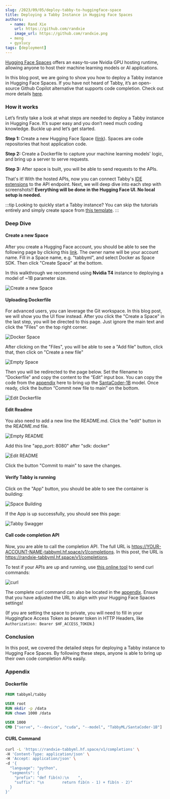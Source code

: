 ```yaml
---
slug: /2023/09/05/deploy-tabby-to-huggingface-space
title: Deploying a Tabby Instance in Hugging Face Spaces
authors:
  - name: Rand Xie
    url: https://github.com/randxie
    image_url: https://github.com/randxie.png
  - meng
  - gyxlucy
tags: [deployment]
---
```


[Hugging Face Spaces](https://huggingface.co/spaces) offers an easy-to-use Nvidia GPU hosting runtime, allowing anyone to host their machine learning models or AI applications.

In this blog post, we are going to show you how to deploy a Tabby instance in Hugging Face Spaces. If you have not heard of Tabby, it’s an open-source Github Copilot alternative that supports code completion.
Check out more details [here](https://github.com/TabbyML/tabby).

### How it works

Let’s firstly take a look at what steps are needed to deploy a Tabby instance in Hugging Face. It’s super easy and you don’t need much coding knowledge. Buckle up and let’s get started.

**Step 1:** Create a new Hugging Face Space ([link](https://huggingface.co/new-space)). Spaces are code repositories that host application code.

**Step 2:** Create a Dockerfile to capture your machine learning models' logic, and bring up a server to serve requests.

**Step 3:** After space is built, you will be able to send requests to the APIs.

That's it! With the hosted APIs, now you can connect Tabby's [IDE extensions](/docs/extensions/installation/vscode) to the API endpoint. Next, we will deep dive into each step with screenshots!!
**Everything will be done in the Hugging Face UI. No local setup is needed.**

:::tip
Looking to quickly start a Tabby instance? You can skip the tutorials entirely and simply create space from [this template](https://huggingface.co/spaces/TabbyML/tabby-template-space?duplicate=true).
:::

### Deep Dive

#### Create a new Space

After you create a Hugging Face account, you should be able to see the following page by clicking this [link](https://huggingface.co/new-space).
The owner name will be your account name. Fill in a Space name, e.g. "tabbyml", and select Docker as Space SDK. Then click "Create Space" at the bottom.

In this walkthrough we recommend using **Nvidia T4** instance to deploying a model of ~1B parameter size.

![Create a new Space](./new-space.png)

#### Uploading Dockerfile

For advanced users, you can leverage the Git workspace. In this blog post, we will show you the UI flow instead. After you click the "Create a Space" in the last step, you will be directed to this page. Just ignore the main text and click the "Files" on the top right corner.

![Docker Space](./docker-space.png)

After clicking on the "Files", you will be able to see a "Add file" button, click that, then click on "Create a new file"

![Empty Space](./empty-space.png)

Then you will be redirected to the page below. Set the filename to “Dockerfile” and copy the content to the “Edit” input box. You can copy the code from the [appendix](#dockerfile) here to bring up the [SantaCoder-1B](https://huggingface.co/TabbyML/SantaCoder-1B) model. Once ready, click the button “Commit new file to main” on the bottom.

![Edit Dockerfile](./edit-dockerfile.png)

#### Edit Readme

You also need to add a new line the README.md. Click the "edit" button in the README.md file.


![Empty README](./empty-readme.png)

Add this line "app_port: 8080" after "sdk: docker"

![Edit README](./edit-readme.png)

Click the button "Commit to main" to save the changes.

#### Verify Tabby is running

Click on the "App" button, you should be able to see the container is building:

![Space Building](./building.png)

If the App is up successfully, you should see this page:

![Tabby Swagger](./tabby-swagger.png)

#### Call code completion API

Now, you are able to call the completion API. The full URL is https://YOUR-ACCOUNT-NAME-tabbyml.hf.space/v1/completions. In this post, the URL is https://randxie-tabbyml.hf.space/v1/completions.

To test if your APIs are up and running, use [this online tool](https://reqbin.com/curl) to send curl commands:

![curl](./curl.png)

The complete curl command can also be located in the [appendix](#curl-command). Ensure that you have adjusted the URL to align with your Hugging Face Spaces settings!

(If you are setting the space to private, you will need to fill in your Huggingface Access Token as bearer token in HTTP Headers, like `Authorization: Bearer $HF_ACCESS_TOKEN`.)

### Conclusion
In this post, we covered the detailed steps for deploying a Tabby instance to Hugging Face Spaces. By following these steps, anyone is able to bring up their own code completion APIs easily.

### Appendix

#### Dockerfile
```Dockerfile
FROM tabbyml/tabby

USER root
RUN mkdir -p /data
RUN chown 1000 /data

USER 1000
CMD ["serve", "--device", "cuda", "--model", "TabbyML/SantaCoder-1B"]
```

#### CURL Command
```bash
curl -L 'https://randxie-tabbyml.hf.space/v1/completions' \
-H 'Content-Type: application/json' \
-H 'Accept: application/json' \
-d '{
  "language": "python",
  "segments": {
    "prefix": "def fib(n):\n    ",
    "suffix": "\n        return fib(n - 1) + fib(n - 2)"
  }
}'
```
